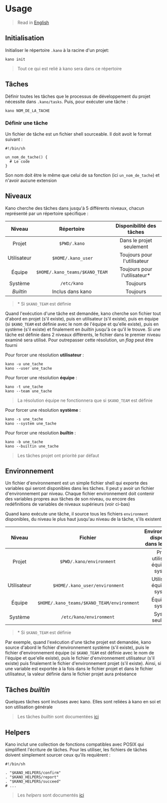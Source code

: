 # Usage

> Read in [English](/docs/en/usage.md)

## Initialisation

Initialiser le répertoire `.kano` à la racine d'un projet:

```shell
kano init
```

> Tout ce qui est relié à kano sera dans ce répertoire

## Tâches

Définir toutes les tâches que le processus de développement du projet nécessite dans
`.kano/tasks`. Puis, pour exécuter une tâche :

```shell
kano NOM_DE_LA_TACHE
```

### Définir une tâche

Un fichier de tâche est un fichier shell sourceable. Il doit avoit le format suivant :

```shell
#!/bin/sh

un_nom_de_tache() {
  # Le code
}

```

Son nom doit être le même que celui de sa fonction (ici `un_nom_de_tache`) et n'avoir aucune
extension

## Niveaux

Kano cherche des tâches dans jusqu'à 5 différents niveaux, chacun représenté par un répertoire
spécifique :

<!-- markdownlint-disable line-length -->

|   Niveau    |           Répertoire           |   Disponibilité des tâches    |
| :---------: | :----------------------------: | :---------------------------: |
|   Projet    |          `$PWD/.kano`          |   Dans le projet seulement    |
| Utilisateur |       `$HOME/.kano_user`       |  Toujours pour l'utilisateur  |
|   Équipe    | `$HOME/.kano_teams/$KANO_TEAM` | Toujours pour l'utilisateur\* |
|   Système   |          `/etc/kano`           |           Toujours            |
|  _Builtin_  |        Inclus dans kano        |           Toujours            |

> \* Si `$KANO_TEAM` est définie

<!-- markdownlint-enable line-length -->

Quand l'exécution d'une tâche est demandée, kano cherche son fichier tout d'abord en projet
(s'il existe), puis en utilisateur (s'il existe), puis en équipe (si `$KANO_TEAM` est définie
avec le nom de l'équipe et qu'elle existe), puis en système (s'il existe) et finalement en
_builtin_ jusqu'à ce qu'il le trouve. Si une tâche est définie dans 2 niveaux différents, le
fichier dans le premier niveau examiné sera utilisé. Pour outrepasser cette résolution, un
_flag_ peut être fourni

Pour forcer une résolution **utilisateur** :

```shell
kano -u une_tache
kano --user une_tache
```

Pour forcer une résolution **équipe** :

```shell
kano -t une_tache
kano --team une_tache
```

> La résolution équipe ne fonctionnera que si `$KANO_TEAM` est définie

Pour forcer une résolution **système** :

```shell
kano -s une_tache
kano --system une_tache
```

Pour forcer une résolution **_builtin_** :

```shell
kano -b une_tache
kano --builtin une_tache
```

> Les tâches projet ont priorité par défaut

## Environnement

Un fichier d'environnement est un simple fichier shell qui exporte des variables qui seront
disponibles dans les tâches. Il peut y avoir un fichier d'environnement par niveau. Chaque
fichier environnement doit contenir des variables propres aux tâches de son niveau, ou encore
des redéfinitions de variables de niveaux supérieurs (voir ci-bas)

Quand kano exécute une tâche, il source tous les fichiers `environment` disponibles, du niveau
le plus haut jusqu'au niveau de la tâche, s'ils existent

<!-- markdownlint-disable line-length -->

|   Niveau    |                   Fichier                   | Environnements disponibles dans les tâches |
| :---------: | :-----------------------------------------: | :----------------------------------------: |
|   Projet    |          `$PWD/.kano/environment`           |  Projet, utilisateur, équipe\* et système  |
| Utilisateur |        `$HOME/.kano_user/environment`       |      Utilisateur, équipe\* et système      |
|   Équipe    |  `$HOME/.kano_teams/$KANO_TEAM/environment` |            Équipe\* et système             |
|   Système   |           `/etc/kano/environment`           |             Système seulement              |

> \* Si `$KANO_TEAM` est définie

<!-- markdownlint-enable line-length -->

Par exemple, quand l'exécution d'une tâche projet est demandée, kano source d'abord le fichier
d'environnement système (s'il existe), puis le fichier d'environnement équipe (si `$KANO_TEAM`
est définie avec le nom de l'équipe et que'elle existe), puis le fichier d'environnement
utilisateur (s'il existe) puis finalement le fichier d'environnement projet (s'il existe).
Ainsi, si une variable est exportée à la fois dans le fichier projet et dans le fichier
utilisateur, la valeur définie dans le fichier projet aura préséance

## Tâches _builtin_

Quelques tâches sont incluses avec kano. Elles sont reliées à kano en soi et son utilisation
générale

> Les tâches _builtin_ sont documentées [ici](/docs/fr/tasks)

## Helpers

Kano inclut une collection de fonctions compatibles avec POSIX qui simplifient l'écriture de
tâches. Pour les utiliser, les fichiers de tâches doivent simplement sourcer ceux qu'ils
requièrent :

```shell
#!/bin/sh

. "$KANO_HELPERS/confirm"
. "$KANO_HELPERS/report"
. "$KANO_HELPERS/succeed"
# ...
```

> Les _helpers_ sont documentés [ici](/docs/fr/helpers)
